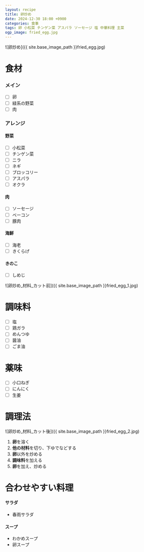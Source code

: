 ```yaml
---
layout: recipe
title: 卵炒め
date: 2024-12-30 18:00 +0900
categories: 食事
tags: 卵 小松菜 チンゲン菜 アスパラ ソーセージ 塩 中華料理 主菜
ogp_image: fried_egg.jpg
---
```

![卵炒め]({{ site.base_image_path }}fried_egg.jpg)

# 食材
### メイン
- [ ] 卵
- [ ] 緑系の野菜
- [ ] 肉

### アレンジ
#### 野菜
- [ ] 小松菜
- [ ] チンゲン菜
- [ ] ニラ
- [ ] ネギ
- [ ] ブロッコリー
- [ ] アスパラ
- [ ] オクラ

#### 肉
- [ ] ソーセージ
- [ ] ベーコン
- [ ] 豚肉

#### 海鮮
- [ ] 海老
- [ ] きくらげ

#### きのこ
- [ ] しめじ

![卵炒め_材料_カット前]({{ site.base_image_path }}fried_egg_1.jpg)

# 調味料
- [ ] 塩
- [ ] 鶏ガラ
- [ ] めんつゆ
- [ ] 醤油
- [ ] ごま油

# 薬味
- [ ] 小口ねぎ
- [ ] にんにく
- [ ] 生姜

# 調理法
![卵炒め_材料_カット後]({{ site.base_image_path }}fried_egg_2.jpg)

1. **卵**を溶く
2. **他の材料**を切り、下ゆでなどする
3. **卵**以外を炒める
4. **調味料**を加える
5. **卵**を加え、炒める

# 合わせやすい料理
#### サラダ
- 春雨サラダ

#### スープ
- わかめスープ
- 卵スープ